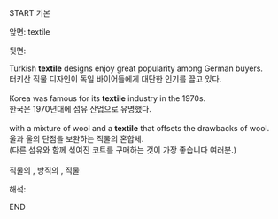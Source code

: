 START
기본

앞면:
textile


뒷면:
<div><div>Turkish <strong>textile</strong> designs enjoy great popularity among German buyers. </div><div><div>터키산 직물 디자인이 독일 바이어들에게 대단한 인기를 끌고 있다.</div></div></div><div><br></div><div><div>Korea was famous for its <strong>textile</strong> industry in the 1970s. </div><div><div>한국은 1970년대에 섬유 산업으로 유명했다.</div></div></div><div><br></div><div><div><div>with a mixture of wool and a <strong>textile</strong> that offsets the drawbacks of wool.</div></div></div><div>울과 울의 단점을 보완하는 직물의 혼합체.<br></div><div>(다른 섬유와 함께 섞여진 코트를 구매하는 것이 가장 좋습니다 여러분.)</div><div><br></div><div>직물의 , 방직의 , 직물</div>


해석:

END